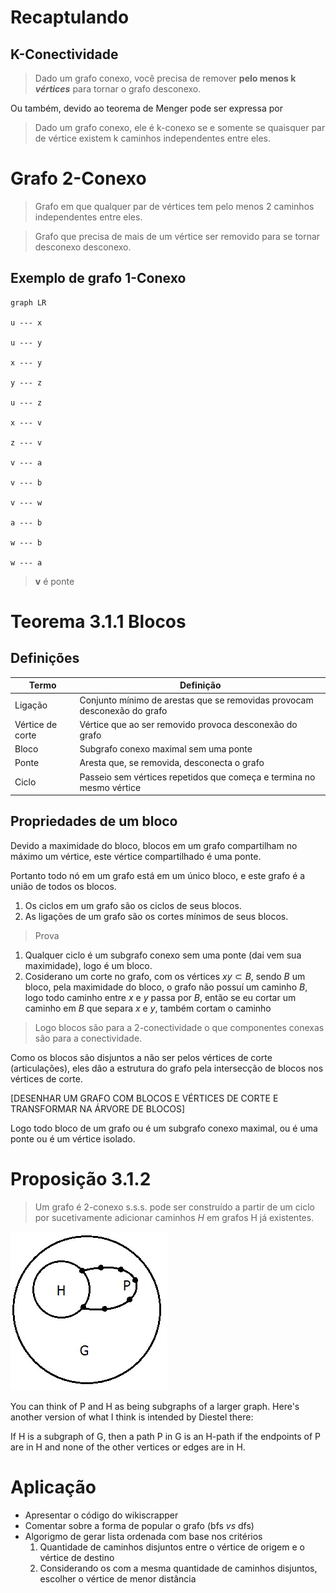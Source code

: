 # Recaptulando

## K-Conectividade

> Dado um grafo conexo, você precisa de remover **pelo menos k *vértices*** para tornar o grafo desconexo.

Ou também, devido ao teorema de Menger pode ser expressa por

> Dado um grafo conexo, ele é k-conexo se e somente se quaisquer par de vértice existem k caminhos independentes entre eles.

# Grafo 2-Conexo

> Grafo em que qualquer par de vértices tem pelo menos 2 caminhos independentes entre eles.

> Grafo que precisa de mais de um vértice ser removido para se tornar desconexo desconexo.


## Exemplo de grafo 1-Conexo

```mermaid
graph LR

u --- x

u --- y

x --- y

y --- z

u --- z

x --- v

z --- v

v --- a

v --- b

v --- w

a --- b

w --- b

w --- a

```

> **v** é ponte


# Teorema 3.1.1 Blocos

## Definições

| Termo            | Definição                                                                |
| ---------------- | ------------------------------------------------------------------------ |
| Ligação          | Conjunto mínimo de arestas que se removidas provocam desconexão do grafo |
| Vértice de corte | Vértice que ao ser removido provoca desconexão do grafo                  |
| Bloco            | Subgrafo conexo maximal sem uma ponte                                    |
| Ponte            | Aresta que, se removida, desconecta o grafo                              |
| Ciclo            | Passeio sem vértices repetidos que começa e termina no mesmo vértice     |

## Propriedades de um bloco



Devido a maximidade do bloco, blocos em um grafo compartilham no máximo um vértice, este vértice compartilhado é uma ponte.

Portanto todo nó em um grafo está em um único bloco, e este grafo é a união de todos os blocos.

1. Os ciclos em um grafo são os ciclos de seus blocos.
2. As ligações de um grafo são os cortes mínimos de seus blocos.

> Prova


1. Qualquer ciclo é um subgrafo conexo sem uma ponte (dai vem sua maximidade), logo é um bloco.
2. Cosiderano um corte no grafo, com os vértices $xy \subset B$, sendo $B$ um bloco, pela maximidade do bloco, o grafo não possuí um caminho $B$, logo todo caminho entre $x$ e $y$ passa por $B$, então se eu cortar um caminho em $B$ que separa $x$ e $y$, também cortam o caminho

> Logo blocos são para a 2-conectividade o que componentes conexas são para a conectividade.


Como os blocos são disjuntos a não ser pelos  vértices de corte (articulações), eles dão a estrutura do grafo pela intersecção de blocos nos vértices de corte.

[DESENHAR UM GRAFO COM BLOCOS E VÉRTICES DE CORTE E TRANSFORMAR NA ÁRVORE DE BLOCOS]

Logo todo bloco de um grafo ou é um subgrafo conexo maximal, ou é uma ponte ou é um vértice isolado.


# Proposição 3.1.2

> Um grafo é 2-conexo s.s.s. pode ser construído a partir de um ciclo por sucetivamente adicionar caminhos $H$ em grafos H já existentes.

![Proposição 3.1.2](./images/h-path.jpg)

You can think of P and H as being subgraphs of a larger graph. Here's another version of what I think is intended by Diestel there:

If H is a subgraph of G, then a path P in G is an H-path if the endpoints of P are in H and none of the other vertices or edges are in H.

# Aplicação

- Apresentar o código do wikiscrapper
- Comentar sobre a forma de popular o grafo (bfs *vs* dfs)
- Algorigmo de gerar lista ordenada com base nos critérios
  1. Quantidade de caminhos disjuntos entre o vértice de origem e o vértice de destino
  2. Considerando os com a mesma quantidade de caminhos disjuntos, escolher o vértice de menor distância